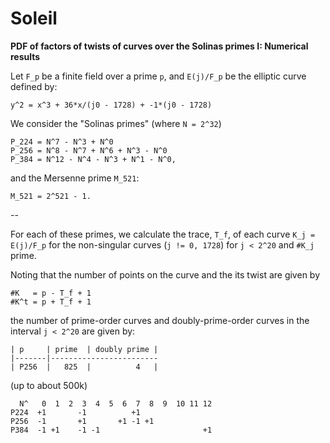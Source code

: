 # Soleil

**PDF of factors of twists of curves over the Solinas
primes I: Numerical results**


Let `F_p` be a finite field over a prime `p`, and
`E(j)/F_p` be the elliptic curve defined by:

    y^2 = x^3 + 36*x/(j0 - 1728) + -1*(j0 - 1728)

We consider the "Solinas primes" (where `N = 2^32`)

    P_224 = N^7 - N^3 + N^0
    P_256 = N^8 - N^7 + N^6 + N^3 - N^0
    P_384 = N^12 - N^4 - N^3 + N^1 - N^0,

and the Mersenne prime `M_521`:

    M_521 = 2^521 - 1.

--

For each of these primes, we calculate the trace, `T_f`,
of each curve `K_j = E(j)/F_p` for the non-singular
curves (`j != 0, 1728`) for `j < 2^20` and `#K_j`
prime.

Noting that the number of points on the curve and the
its twist are given by

    #K   = p - T_f + 1
    #K^t = p + T_f + 1

the number of prime-order curves and doubly-prime-order
curves in the interval `j < 2^20` are given by:

    | p     | prime  | doubly prime |
    |-------|------------------------
    | P256  |   825  |          4   |

(up to about 500k)
 
      N^   0  1  2  3  4  5  6  7  8  9  10 11 12
    P224  +1       -1          +1
    P256  -1       +1       +1 -1 +1
    P384  -1 +1    -1 -1                       +1
